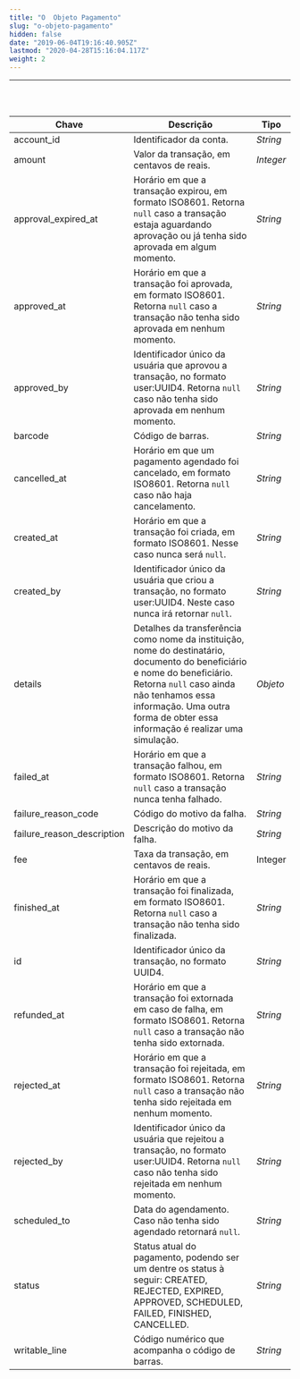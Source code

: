 ```yaml
---
title: "O  Objeto Pagamento"
slug: "o-objeto-pagamento"
hidden: false
date: "2019-06-04T19:16:40.905Z"
lastmod: "2020-04-28T15:16:04.117Z"
weight: 2
---
```


---

<br><br>


| Chave                                                                                                                        | Descrição                                                                                                                                                                                                                                            | Tipo      |
| ---------------------------------------------------------------------------------------------------------------------------- | ---------------------------------------------------------------------------------------------------------------------------------------------------------------------------------------------------------------------------------------------------- | --------- |
| account_id                                                                                                                   | Identificador da conta.                                                                                                                                                                                                                              | _String_  |
| amount                                                                                                                       | Valor da transação, em centavos de reais.                                                                                                                                                                                                            | _Integer_ |
| approval_expired_at                                                                                                          | Horário em que a transação expirou, em formato ISO8601. Retorna `null` caso a transação estaja aguardando aprovação ou já tenha sido aprovada em algum momento.                                                                                        | _String_  |
| approved_at                                                                                                                  | Horário em que a transação foi aprovada, em formato ISO8601. Retorna `null` caso a transação não tenha sido aprovada em nenhum momento.                                                                                                                | _String_  |
| approved_by                                                                                                                  | Identificador único da usuária que aprovou a transação, no formato user:UUID4. Retorna `null` caso não tenha sido aprovada em nenhum momento.                                                                                                          | _String_  |
| barcode                                                                                                                      | Código de barras.                                                                                                                                                                                                                                    | _String_  |
| cancelled_at                                                                                                                 | Horário em que um pagamento agendado foi cancelado, em formato ISO8601. Retorna `null` caso não haja cancelamento.                                                                                                                                     | _String_  |
| created_at                                                                                                                   | Horário em que a transação foi criada, em formato ISO8601. Nesse caso nunca será `null`.                                                                                                                                                               | _String_  |
| created_by |  Identificador único da usuária que criou a transação, no formato user:UUID4. Neste caso nunca irá retornar `null`. | _String_                                                                                                                                                                                                                                             |
| details                                                                                                                      | Detalhes da transferência como nome da instituição, nome do destinatário, documento do beneficiário e nome do beneficiário. Retorna `null` caso ainda não tenhamos essa informação. Uma outra forma de obter essa informação é realizar uma simulação. | _Objeto_  |
| failed_at                                                                                                                    | Horário em que a transação falhou, em formato ISO8601. Retorna `null` caso a transação nunca tenha falhado.                                                                                                                                            | _String_  |
| failure_reason_code                                                                                                          | Código do motivo da falha.                                                                                                                                                                                                                           | _String_  |
| failure_reason_description                                                                                                   | Descrição do motivo da falha.                                                                                                                                                                                                                        | _String_  |
| fee | Taxa da transação, em centavos de reais.  |  Integer                                                                      |
| finished_at                                                                                                                  | Horário em que a transação foi finalizada, em formato ISO8601. Retorna `null` caso a transação não tenha sido finalizada.                                                                                                                              | _String_  |
| id                                                                                                                           | Identificador único da transação, no formato UUID4.                                                                                                                                                                                                  | _String_  |
| refunded_at                                                                                                                  | Horário em que a transação foi extornada em caso de falha, em formato ISO8601. Retorna `null` caso a transação não tenha sido extornada.                                                                                                               | _String_  |
| rejected_at                                                                                                                  | Horário em que a transação foi rejeitada, em formato ISO8601. Retorna `null` caso a transação não tenha sido rejeitada em nenhum momento.                                                                                                              | _String_  |
| rejected_by                                                                                                                  | Identificador único da usuária que rejeitou a transação, no formato user:UUID4. Retorna `null` caso não tenha sido rejeitada em nenhum momento.                                                                                                        | _String_  |
| scheduled_to                                                                                                                 | Data do agendamento. Caso não tenha sido agendado retornará `null`.                                                                                                                                                                                    | _String_  |
| status                                                                                                                       | Status atual do pagamento, podendo ser um dentre os status à seguir: CREATED, REJECTED, EXPIRED, APPROVED, SCHEDULED, FAILED, FINISHED, CANCELLED.                                                                                                   | _String_  |
| writable_line                                                                                                                | Código numérico que acompanha o código de barras.                                                                                                                                                                                                    | _String_  |
